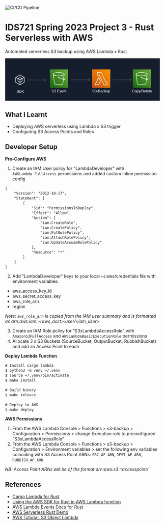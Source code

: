 ![CI/CD Pipeline](https://github.com/athletedecoded/s3-backup/actions/workflows/deploy.yml/badge.svg)

# IDS721 Spring 2023 Project 3 - Rust Serverless with AWS

Automated serverless S3 backup using AWS Lambda x Rust  

![image](./assets/arch.png)


## What I Learnt

* Deploying AWS serverless using Lambda x S3 trigger
* Configuring S3 Access Points and Roles

## Developer Setup

**Pre-Configure AWS**

1. Create an IAM User policy for "LambdaDeveloper" with `AWSLambda_FullAccess` permissions and added custom inline permission config
```
{
    "Version": "2012-10-17",
    "Statement": [
        {
            "Sid": "PermissionsToDeploy",
            "Effect": "Allow",
            "Action": [
                "iam:CreateRole",
                "iam:CreatePolicy",
                "iam:PutRolePolicy",
                "iam:AttachRolePolicy",
                "iam:UpdateAssumeRolePolicy"
            ],
            "Resource": "*"
        }
    ]
}
```

2. Add "LambdaDeveloper" keys to your local ~/.aws/credentials file with environment variables: 
* aws_access_key_id
* aws_secret_access_key
* aws_role_arn
* region 

*Note: `aws_role_arn` is copied from the IAM user summary and is formatted as arn:aws:iam::<aws_acct>:user/<iam_user>*

3. Create an IAM Role policy for "S3xLambdaAccessRole" with `AmazonS3FullAccess` and `AWSLambdaBasicExecutionRole` permissions
4. Allocate 3 x S3 Buckets (SourceBucket, OutputBucket, RubbishBucket) and add an Access Point to each

**Deploy Lambda Function**

```
# Install cargo lambda
$ python3 -m venv ~/.venv
$ source ~/.venv/bin/activate
$ make install

# Build binary
$ make release

# Deploy to AWS
$ make deploy
```

**AWS Permissions**

1. From the AWS Lambda Console > Functions > s3-backup > Configuration > Permissions > change Execution role to preconfigured "S3xLambdaAccessRole"
2. From the AWS Lambda Console > Functions > s3-backup > Configuration > Environment variables > set the following env variables coinciding with S3 Access Point ARNs: `SRC_AP_ARN`, `DEST_AP_ARN`, `RUBBISH_AP_ARN`

*NB: Access Point ARNs will be of the format arn:aws:s3:<region>:<aws-id>:accesspoint/<access-point-name>*

## References

* [Cargo Lambda for Rust](https://www.cargo-lambda.info/)
* [Using the AWS SDK for Rust in AWS Lambda function](https://docs.aws.amazon.com/sdk-for-rust/latest/dg/lambda.html)
* [AWS Lambda Events Docs for Rust](https://docs.rs/aws_lambda_events/latest/aws_lambda_events/index.html)
* [AWS Serverless Rust Demo](https://github.com/aws-samples/serverless-rust-demo/)
* [AWS Tutorial: S3 Object Lambda](https://aws.amazon.com/getting-started/hands-on/amazon-s3-object-lambda-to-dynamically-watermark-images/)
